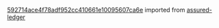 [592714ace4f78adf952cc410661e10095607ca6e](https://github.com/insolar/assured-ledger/commit/592714ace4f78adf952cc410661e10095607ca6e) imported from [assured-ledger](https://github.com/insolar/assured-ledger)
